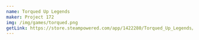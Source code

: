 ```yaml
---
name: Torqued Up Legends
maker: Project 172
img: /img/games/torqued.png
getLink: https://store.steampowered.com/app/1422280/Torqued_Up_Legends/
---
```

